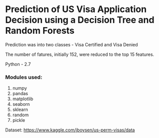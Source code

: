 # Prediction of US Visa Application Decision using a Decision Tree and Random Forests

Prediction was into two classes - Visa Certified and Visa Denied

The number of fatures, initially 152, were reduced to the top 15 features.

Python - 2.7

### Modules used:
1. numpy
2. pandas
3. matplotlib
4. seaborn
5. sklearn
6. random
7. pickle


Dataset:
https://www.kaggle.com/jboysen/us-perm-visas/data
